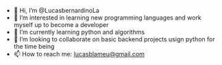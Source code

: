 - 👋 Hi, I’m @LucasbernardinoLa
- 👀 I’m interested in learning new programming languages and work myself up to become a developer    
- 🌱 I’m currently learning python and algorithms
- 💞️ I’m looking to collaborate on basic backend projects usign python for the time being
- 📫 How to reach me: lucasblameu@gmail.com

<!---
LucasbernardinoLa/LucasbernardinoLa is a ✨ special ✨ repository because its `README.md` (this file) appears on your GitHub profile.
You can click the Preview link to take a look at your changes.
--->
